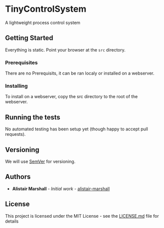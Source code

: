 # TinyControlSystem
A lightweight process control system

## Getting Started

Everything is static. Point your browser at the `src` directory.

### Prerequisites

There are no Prerequisits, it can be ran localy or installed on a webserver.

### Installing

To install on a webserver, copy the src directory to the root of the webserver.

## Running the tests

No automated testing has been setup yet (though happy to accept pull requests).

## Versioning

We will use [SemVer](http://semver.org/) for versioning.

## Authors

* **Alistair Marshall** - *Initial work* - [alistair-marshall](https://github.com/alistair-marshall/)

## License

This project is licensed under the MIT License - see the [LICENSE.md](LICENSE.md) file for details
